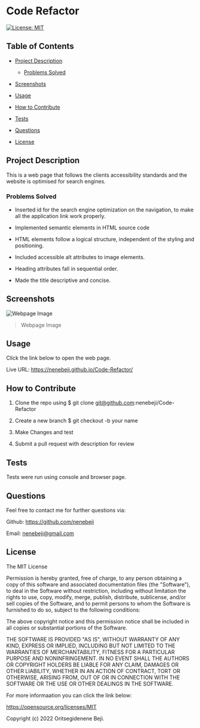 # Code Refactor
[![License: MIT](https://img.shields.io/badge/License-MIT-yellow.svg)](https://opensource.org/licenses/MIT)

## Table of Contents

- [Project Description](#project-description)

  - [Problems Solved](#problems-solved)

- [Screenshots](#screenshots)

- [Usage](#usage)

- [How to Contribute](#how-to-contribute)

- [Tests](#test)

- [Questions](#questions)

- [License](#license)

## Project Description

This is a  web page that follows the clients accessibility standards and the website is optimised for search engines.

### Problems Solved

* Inserted id for the search engine optimization on the navigation, to make all the application link work properly.

* Implemented semantic elements in HTML source code

* HTML elements follow a logical structure, independent of the styling and positioning.

* Included accessible alt attributes to image elements.

* Heading attributes fall in sequential order.

* Made the title descriptive and concise.

## Screenshots

![Webpage Image](/assets/images/CODE.png)
> Webpage Image

## Usage

Click the link below to open the web page.

Live URL: https://nenebeji.github.io/Code-Refactor/

## How to Contribute

1. Clone the repo using $ git clone git@github.com:nenebeji/Code-Refactor

2. Create a new branch $ git checkout -b your name 

3. Make Changes and test 

4. Submit a pull request with description for review

## Tests

Tests were run using console and browser page.

## Questions

Feel free to contact me for further questions via:

Github: https://github.com/nenebeji

Email: nenebeji@gmail.com

## License

The MIT License

  
Permission is hereby granted, free of charge, to any person obtaining a copy
of this software and associated documentation files (the "Software"), to deal
in the Software without restriction, including without limitation the rights
to use, copy, modify, merge, publish, distribute, sublicense, and/or sell
copies of the Software, and to permit persons to whom the Software is
furnished to do so, subject to the following conditions:
    
The above copyright notice and this permission notice shall be included in all
copies or substantial portions of the Software.
    
THE SOFTWARE IS PROVIDED "AS IS", WITHOUT WARRANTY OF ANY KIND, EXPRESS OR
IMPLIED, INCLUDING BUT NOT LIMITED TO THE WARRANTIES OF MERCHANTABILITY,
FITNESS FOR A PARTICULAR PURPOSE AND NONINFRINGEMENT. IN NO EVENT SHALL THE
AUTHORS OR COPYRIGHT HOLDERS BE LIABLE FOR ANY CLAIM, DAMAGES OR OTHER
LIABILITY, WHETHER IN AN ACTION OF CONTRACT, TORT OR OTHERWISE, ARISING FROM,
OUT OF OR IN CONNECTION WITH THE SOFTWARE OR THE USE OR OTHER DEALINGS IN THE
SOFTWARE.

For more informaation you can click the link below:

https://opensource.org/licenses/MIT

Copyright (c) 2022 Oritsegidenene Beji.